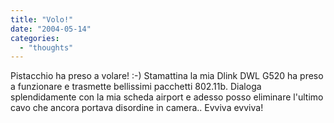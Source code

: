 ```yaml
---
title: "Volo!"
date: "2004-05-14"
categories: 
  - "thoughts"
---
```


Pistacchio ha preso a volare! :-) Stamattina la mia Dlink DWL G520 ha preso a funzionare e trasmette bellissimi pacchetti 802.11b. Dialoga splendidamente con la mia scheda airport e adesso posso eliminare l'ultimo cavo che ancora portava disordine in camera.. Evviva evviva!

